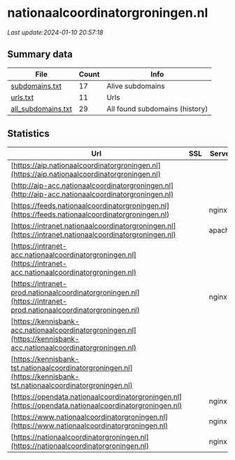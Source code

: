 # nationaalcoordinatorgroningen.nl
*Last update:2024-01-10 20:57:18*
## Summary data
| File       | Count | Info |
|------------|-------|------|
|[subdomains.txt](/data/nationaalcoordinatorgroningen/subdomains.txt)|17|Alive subdomains|
|[urls.txt](/data/nationaalcoordinatorgroningen/urls.txt)|11|Urls|
|[all_subdomains.txt](/data/nationaalcoordinatorgroningen/all_subdomains.txt)|29|All found subdomains (history)|
## Statistics
| Url | SSL | Server | Cookie | HSTS | CSP | XFO | XXP | RP | Tech |
|------------|-------|------|------|------|------|------|------|------|------|
|[https://aip.nationaalcoordinatorgroningen.nl](https://aip.nationaalcoordinatorgroningen.nl)| | | | | | | |:white_check_mark: |HSTS|
|[http://aip-acc.nationaalcoordinatorgroningen.nl](http://aip-acc.nationaalcoordinatorgroningen.nl)| | | | | | | |:white_check_mark: ||
|[https://feeds.nationaalcoordinatorgroningen.nl](https://feeds.nationaalcoordinatorgroningen.nl)| |nginx| |:white_check_mark: | | |:white_check_mark: |:white_check_mark: |:white_check_mark: |HSTS Nginx|
|[https://intranet.nationaalcoordinatorgroningen.nl](https://intranet.nationaalcoordinatorgroningen.nl)| |apache| |:white_check_mark: | | |:white_check_mark: | |:white_check_mark: |Apache HTTP Server H...|
|[https://intranet-acc.nationaalcoordinatorgroningen.nl](https://intranet-acc.nationaalcoordinatorgroningen.nl)| | | | | | | |:white_check_mark: |Apache HTTP Server H...|
|[https://intranet-prod.nationaalcoordinatorgroningen.nl](https://intranet-prod.nationaalcoordinatorgroningen.nl)| |nginx| | | | | |:white_check_mark: |Nginx|
|[https://kennisbank-acc.nationaalcoordinatorgroningen.nl](https://kennisbank-acc.nationaalcoordinatorgroningen.nl)| | | | | | | |:white_check_mark: |Apache HTTP Server H...|
|[https://kennisbank-tst.nationaalcoordinatorgroningen.nl](https://kennisbank-tst.nationaalcoordinatorgroningen.nl)| | | | | | | |:white_check_mark: |HSTS Nginx|
|[https://opendata.nationaalcoordinatorgroningen.nl](https://opendata.nationaalcoordinatorgroningen.nl)| |nginx| |:white_check_mark: | | |:white_check_mark: |:white_check_mark: |:white_check_mark: |HSTS Nginx|
|[https://www.nationaalcoordinatorgroningen.nl](https://www.nationaalcoordinatorgroningen.nl)| |nginx| |:white_check_mark: | |:warning: |:white_check_mark: |:white_check_mark: |:white_check_mark: |Bloomreach HSTS Ngin...|
|[https://nationaalcoordinatorgroningen.nl](https://nationaalcoordinatorgroningen.nl)| |nginx| |:white_check_mark: | |:warning: |:white_check_mark: |:white_check_mark: |:white_check_mark: |HSTS Nginx|